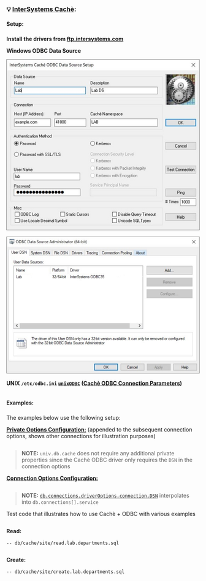### 💡 [InterSystems Cachè](https://www.intersystems.com/products/cache/):

#### Setup:<sub id="setup"></sub>

__Install the drivers from [ftp.intersystems.com](ftp://ftp.intersystems.com/pub/cache/odbc)__

__Windows ODBC Data Source__

![Windows ODBC Data Source 1](./img/odbc-cache-ds1.jpg "Windows ODBC Data Source 1")

![Windows ODBC Data Source 2](./img/odbc-cache-ds2.jpg "Windows ODBC Data Source 2")

__UNIX `/etc/odbc.ini` [`unixODBC`](http://www.unixodbc.org/) ([Cachè ODBC Connection Parameters](https://cedocs.intersystems.com/latest/csp/docbook/DocBook.UI.Page.cls?KEY=BGOD_winodbc))__
```jsdocp ./test/fixtures/cache/odbc.ini
```

#### Examples:<sub id="examples"></sub>

The examples below use the following setup:

__[Private Options Configuration:](https://ugate.github.io/sqler/Manager.html#~PrivateOptions)__ (appended to the subsequent connection options, shows other connections for illustration purposes)
```jsdocp ./test/fixtures/priv.json
```

> __NOTE:__ `univ.db.cache` does not require any additional private properties since the Cachè ODBC driver only requires the `DSN` in the connection options

__[Connection Options Configuration:](global.html#OdbcConnectionOptions)__
```jsdocp ./test/fixtures/cache/cache.json
```

> __NOTE:__ [`db.connections.driverOptions.connection.DSN`](global.html#OdbcConnectionOptions) interpolates into `db.connections[].service`

Test code that illustrates how to use Cachè + ODBC with various examples
```jsdocp ./test/fixtures/run-example.js
```

__Read:__
```jsdocp ./test/db/cache/site/read.lab.departments.sql
-- db/cache/site/read.lab.departments.sql
```

```jsdocp ./test/lib/cache/read.table.rows.js
```

__Create:__
```jsdocp ./test/db/cache/site/create.lab.departments.sql
-- db/cache/site/create.lab.departments.sql
```

```jsdocp ./test/lib/cache/create.table.rows.js
```